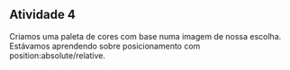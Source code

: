 ## Atividade 4
Criamos uma paleta de cores com base numa imagem de nossa escolha. Estávamos aprendendo sobre posicionamento com position:absolute/relative.
